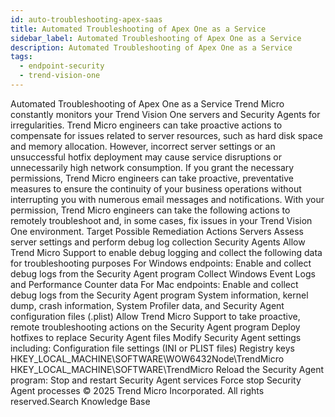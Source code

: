 ```yaml
---
id: auto-troubleshooting-apex-saas
title: Automated Troubleshooting of Apex One as a Service
sidebar_label: Automated Troubleshooting of Apex One as a Service
description: Automated Troubleshooting of Apex One as a Service
tags:
  - endpoint-security
  - trend-vision-one
---
```


 Automated Troubleshooting of Apex One as a Service Trend Micro constantly monitors your Trend Vision One servers and Security Agents for irregularities. Trend Micro engineers can take proactive actions to compensate for issues related to server resources, such as hard disk space and memory allocation. However, incorrect server settings or an unsuccessful hotfix deployment may cause service disruptions or unnecessarily high network consumption. If you grant the necessary permissions, Trend Micro engineers can take proactive, preventative measures to ensure the continuity of your business operations without interrupting you with numerous email messages and notifications. With your permission, Trend Micro engineers can take the following actions to remotely troubleshoot and, in some cases, fix issues in your Trend Vision One environment. Target Possible Remediation Actions Servers Assess server settings and perform debug log collection Security Agents Allow Trend Micro Support to enable debug logging and collect the following data for troubleshooting purposes For Windows endpoints: Enable and collect debug logs from the Security Agent program Collect Windows Event Logs and Performance Counter data For Mac endpoints: Enable and collect debug logs from the Security Agent program System information, kernel dump, crash information, System Profiler data, and Security Agent configuration files (.plist) Allow Trend Micro Support to take proactive, remote troubleshooting actions on the Security Agent program Deploy hotfixes to replace Security Agent files Modify Security Agent settings including: Configuration file settings (INI or PLIST files) Registry keys HKEY_LOCAL_MACHINE\SOFTWARE\WOW6432Node\TrendMicro HKEY_LOCAL_MACHINE\SOFTWARE\TrendMicro Reload the Security Agent program: Stop and restart Security Agent services Force stop Security Agent processes © 2025 Trend Micro Incorporated. All rights reserved.Search Knowledge Base